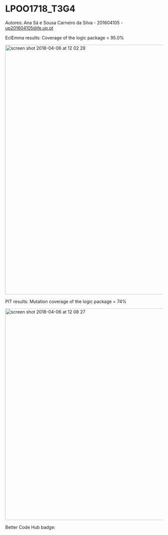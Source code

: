 # LPOO1718_T3G4


Autores: Ana Sá e Sousa Carneiro da Silva - 201604105 - up201604105@fe.up.pt

EclEmma results: Coverage of the logic package = 95.0%

<img width="795" alt="screen shot 2018-04-06 at 12 02 29" src="https://user-images.githubusercontent.com/31972761/38418110-f39ce9f2-3992-11e8-85cd-c3ecc0a8f19e.png">


PIT results: Mutation coverage of the logic package = 74%

<img width="674" alt="screen shot 2018-04-06 at 12 08 27" src="https://user-images.githubusercontent.com/31972761/38418173-3e1219d0-3993-11e8-9d7c-7ac9d8346e45.png">


Better Code Hub badge: 
